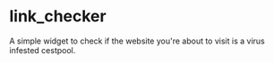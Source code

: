 # link_checker
A simple widget to check if the website you're about to visit is a virus infested cestpool.
